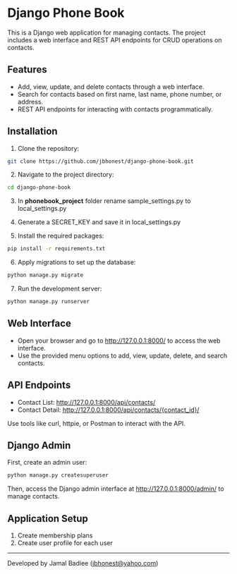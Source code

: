 # Django Phone Book

This is a Django web application for managing contacts. The project includes a web interface and REST API endpoints for CRUD operations on contacts.

## Features

- Add, view, update, and delete contacts through a web interface.
- Search for contacts based on first name, last name, phone number, or address.
- REST API endpoints for interacting with contacts programmatically.

## Installation
1. Clone the repository:
```bash
git clone https://github.com/jbhonest/django-phone-book.git
```
2. Navigate to the project directory:

```bash
cd django-phone-book
```
3. In **phonebook_project** folder rename sample_settings.py to local_settings.py
4. Generate a SECRET_KEY and save it in local_settings.py

5. Install the required packages:

```bash
pip install -r requirements.txt
```

6. Apply migrations to set up the database:
```bash
python manage.py migrate
```

7. Run the development server:
```bash
python manage.py runserver
```

## Web Interface
* Open your browser and go to http://127.0.0.1:8000/ to access the web interface.
* Use the provided menu options to add, view, update, delete, and search contacts.

## API Endpoints
* Contact List: http://127.0.0.1:8000/api/contacts/
* Contact Detail: http://127.0.0.1:8000/api/contacts/{contact_id}/

Use tools like curl, httpie, or Postman to interact with the API.



## Django Admin
First, create an admin user:
```bash
python manage.py createsuperuser
```
Then, access the Django admin interface at http://127.0.0.1:8000/admin/ to manage contacts.

## Application Setup
1. Create membership plans
2. Create user profile for each user
  
---
Developed by Jamal Badiee (jbhonest@yahoo.com)
